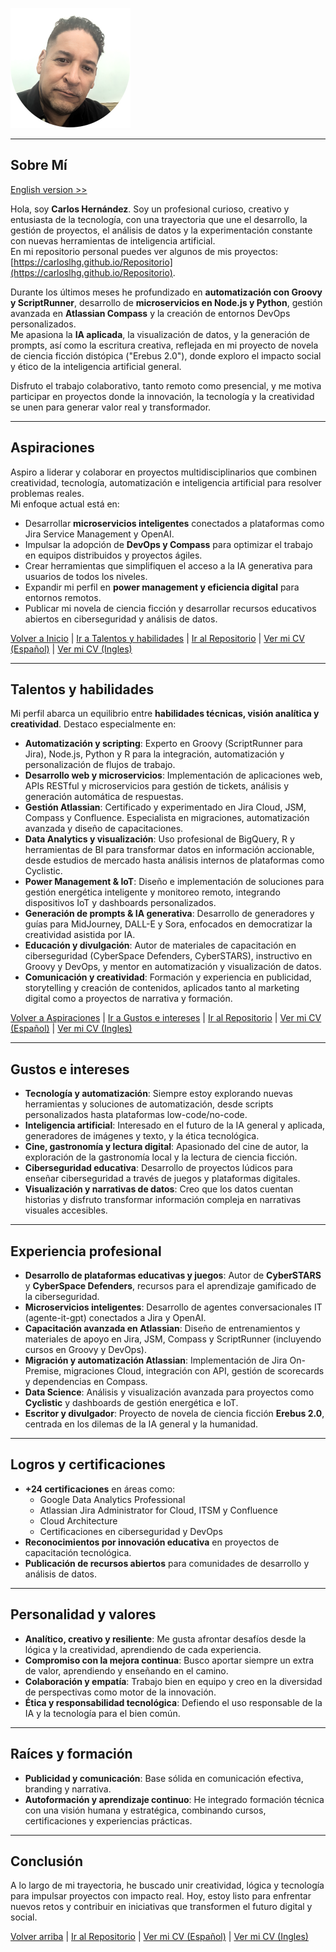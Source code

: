 ![Foto de Carlos Luis Hernández](./Container/img/0.5x/20241111_My_foto@0.5x.png)

---

## Sobre Mí
[English version >>](./)

Hola, soy **Carlos Hernández**. Soy un profesional curioso, creativo y entusiasta de la tecnología, con una trayectoria que une el desarrollo, la gestión de proyectos, el análisis de datos y la experimentación constante con nuevas herramientas de inteligencia artificial.  
En mi repositorio personal puedes ver algunos de mis proyectos: [https://carloslhg.github.io/Repositorio](https://carloslhg.github.io/Repositorio).

Durante los últimos meses he profundizado en **automatización con Groovy y ScriptRunner**, desarrollo de **microservicios en Node.js y Python**, gestión avanzada en **Atlassian Compass** y la creación de entornos DevOps personalizados.  
Me apasiona la **IA aplicada**, la visualización de datos, y la generación de prompts, así como la escritura creativa, reflejada en mi proyecto de novela de ciencia ficción distópica ("Erebus 2.0"), donde exploro el impacto social y ético de la inteligencia artificial general.

Disfruto el trabajo colaborativo, tanto remoto como presencial, y me motiva participar en proyectos donde la innovación, la tecnología y la creatividad se unen para generar valor real y transformador.

---

## Aspiraciones

Aspiro a liderar y colaborar en proyectos multidisciplinarios que combinen creatividad, tecnología, automatización e inteligencia artificial para resolver problemas reales.  
Mi enfoque actual está en:
- Desarrollar **microservicios inteligentes** conectados a plataformas como Jira Service Management y OpenAI.
- Impulsar la adopción de **DevOps y Compass** para optimizar el trabajo en equipos distribuidos y proyectos ágiles.
- Crear herramientas que simplifiquen el acceso a la IA generativa para usuarios de todos los niveles.
- Expandir mi perfil en **power management y eficiencia digital** para entornos remotos.
- Publicar mi novela de ciencia ficción y desarrollar recursos educativos abiertos en ciberseguridad y análisis de datos.

[Volver a Inicio](#sobre-mí) | [Ir a Talentos y habilidades](#talentos-y-habilidades) | [Ir al Repositorio](../) | [Ver mi CV (Español)](./CV/ES/README.md) | [Ver mi CV (Ingles)](./CV/EN/README.md)

---

## Talentos y habilidades

Mi perfil abarca un equilibrio entre **habilidades técnicas, visión analítica y creatividad**. Destaco especialmente en:

- **Automatización y scripting**: Experto en Groovy (ScriptRunner para Jira), Node.js, Python y R para la integración, automatización y personalización de flujos de trabajo.
- **Desarrollo web y microservicios**: Implementación de aplicaciones web, APIs RESTful y microservicios para gestión de tickets, análisis y generación automática de respuestas.
- **Gestión Atlassian**: Certificado y experimentado en Jira Cloud, JSM, Compass y Confluence. Especialista en migraciones, automatización avanzada y diseño de capacitaciones.
- **Data Analytics y visualización**: Uso profesional de BigQuery, R y herramientas de BI para transformar datos en información accionable, desde estudios de mercado hasta análisis internos de plataformas como Cyclistic.
- **Power Management & IoT**: Diseño e implementación de soluciones para gestión energética inteligente y monitoreo remoto, integrando dispositivos IoT y dashboards personalizados.
- **Generación de prompts & IA generativa**: Desarrollo de generadores y guías para MidJourney, DALL-E y Sora, enfocados en democratizar la creatividad asistida por IA.
- **Educación y divulgación**: Autor de materiales de capacitación en ciberseguridad (CyberSpace Defenders, CyberSTARS), instructivo en Groovy y DevOps, y mentor en automatización y visualización de datos.
- **Comunicación y creatividad**: Formación y experiencia en publicidad, storytelling y creación de contenidos, aplicados tanto al marketing digital como a proyectos de narrativa y formación.

[Volver a Aspiraciones](#aspiraciones) | [Ir a Gustos e intereses](#gustos-e-intereses) | [Ir al Repositorio](../) | [Ver mi CV (Español)](./CV/ES/README.md) | [Ver mi CV (Ingles)](./CV/EN/README.md)

---

## Gustos e intereses

- **Tecnología y automatización**: Siempre estoy explorando nuevas herramientas y soluciones de automatización, desde scripts personalizados hasta plataformas low-code/no-code.
- **Inteligencia artificial**: Interesado en el futuro de la IA general y aplicada, generadores de imágenes y texto, y la ética tecnológica.
- **Cine, gastronomía y lectura digital**: Apasionado del cine de autor, la exploración de la gastronomía local y la lectura de ciencia ficción.
- **Ciberseguridad educativa**: Desarrollo de proyectos lúdicos para enseñar ciberseguridad a través de juegos y plataformas digitales.
- **Visualización y narrativas de datos**: Creo que los datos cuentan historias y disfruto transformar información compleja en narrativas visuales accesibles.

---

## Experiencia profesional

- **Desarrollo de plataformas educativas y juegos**: Autor de **CyberSTARS** y **CyberSpace Defenders**, recursos para el aprendizaje gamificado de la ciberseguridad.
- **Microservicios inteligentes**: Desarrollo de agentes conversacionales IT (agente-it-gpt) conectados a Jira y OpenAI.
- **Capacitación avanzada en Atlassian**: Diseño de entrenamientos y materiales de apoyo en Jira, JSM, Compass y ScriptRunner (incluyendo cursos en Groovy y DevOps).
- **Migración y automatización Atlassian**: Implementación de Jira On-Premise, migraciones Cloud, integración con API, gestión de scorecards y dependencias en Compass.
- **Data Science**: Análisis y visualización avanzada para proyectos como **Cyclistic** y dashboards de gestión energética e IoT.
- **Escritor y divulgador**: Proyecto de novela de ciencia ficción **Erebus 2.0**, centrada en los dilemas de la IA general y la humanidad.

---

## Logros y certificaciones

- **+24 certificaciones** en áreas como:
    - Google Data Analytics Professional
    - Atlassian Jira Administrator for Cloud, ITSM y Confluence
    - Cloud Architecture
    - Certificaciones en ciberseguridad y DevOps
- **Reconocimientos por innovación educativa** en proyectos de capacitación tecnológica.
- **Publicación de recursos abiertos** para comunidades de desarrollo y análisis de datos.

---

## Personalidad y valores

- **Analítico, creativo y resiliente**: Me gusta afrontar desafíos desde la lógica y la creatividad, aprendiendo de cada experiencia.
- **Compromiso con la mejora continua**: Busco aportar siempre un extra de valor, aprendiendo y enseñando en el camino.
- **Colaboración y empatía**: Trabajo bien en equipo y creo en la diversidad de perspectivas como motor de la innovación.
- **Ética y responsabilidad tecnológica**: Defiendo el uso responsable de la IA y la tecnología para el bien común.

---

## Raíces y formación

- **Publicidad y comunicación**: Base sólida en comunicación efectiva, branding y narrativa.
- **Autoformación y aprendizaje continuo**: He integrado formación técnica con una visión humana y estratégica, combinando cursos, certificaciones y experiencias prácticas.

---

## Conclusión

A lo largo de mi trayectoria, he buscado unir creatividad, lógica y tecnología para impulsar proyectos con impacto real. Hoy, estoy listo para enfrentar nuevos retos y contribuir en iniciativas que transformen el futuro digital y social.

[Volver arriba](#sobre-mí) | [Ir al Repositorio](../) | [Ver mi CV (Español)](./CV/ES/README.md) | [Ver mi CV (Ingles)](./CV/EN/README.md)
